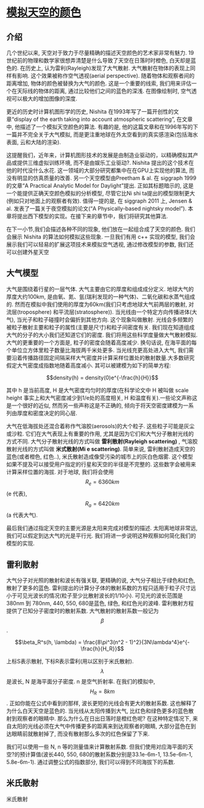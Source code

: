 # [模拟天空的颜色](https://www.scratchapixel.com/lessons/procedural-generation-virtual-worlds/simulating-sky/simulating-colors-of-the-sky)

## 介绍

几个世纪以来, 天空对于致力于尽量精确的描述天空颜色的艺术家非常有魅力. 19世纪前的物理和数学家很想弄清楚是什么导致了天空在日落时时橙色, 白天却是蓝色的. 在历史上, 认为雷利(Rayleigh)发现了大气散射. 大气散射在物体的表现上同样有影响. 这个效果被称作空气透视(aerial perspective). 随着物体和观察者间的距离增加, 物体的颜色被替换为大气的颜色. 这是一个重要的线索, 我们用来评估一个在天际线的物体的距离, 通过比较他们之间的蓝色的深浅. 在图像绘制时, 空气透视可以极大的增加图像的深度. 

更近的历史时计算机图形学的历史, Nishita 在1993年写了一篇开创性的文章“display of the earth taking into account atmospheric scattering”, 在文章中, 他描述了一个模拟天空颜色的算法. 有趣的是, 他的这篇文章和在1996年写的下一篇并不完全关于大气模拟, 而是更注重地球在外太空看到的真实感渲染(包括海水表面, 云和大陆的渲染).

这提醒我们，近年来，计算机图形技术的发展是由制造业驱动的，以精确模拟其产品或提供三维虚拟训练环境, 而不是由娱乐工业驱动?. Nishita 提出的这个技术在他的时代没什么水花. 这一领域的大部分研究都集中在在GPU上实现他的算法, 而没有明显的仿真质量的改善. 另一个天空模型由Preetham & al. 在 siggraph 1999 的文章“A Practical Analytic Model for Daylight”提出. 正如其标题暗示的, 这是一个能提供正确天空颜色模拟的分析模型, 尽管它比Ni shi ta提出的模型限制更大(例如只对地面上的观察者有效). 值得一提的是,  在 siggraph 2011 上, Jensen & al. 发表了一篇关于夜空模拟的论文(“A Physically-based nightsky model”). 本章将提出西下模型的实现。在接下来的章节中，我们将研究其他算法.

在下一小节,我们会描述各种不同的现象, 他们放在一起组合成了天空的颜色. 我们会展示 Nishita 的算法如何模拟这些现象. 一旦我们有用 c++ 实现的模型, 我们会展示我们可以轻易的扩展这项技术来模拟空气透视, 通过修改模型的参数, 我们还可以创建外星天空

## 大气模型

大气是围绕着行星的一层气体. 大气主要由它的厚度和组成成分定义. 地球大气的厚度大约100km, 是由氧、氮、氩(瑞利发现的一种气体)、二氧化碳和水蒸气组成的. 然而在模拟中我们使用的厚度为60km(我们只考虑地球大气前两层的散射, 对流层(troposphere) 和平流层(stratosphere)). 当光线由一个特定方向传播进体(大气), 当光子和粒子碰撞时会偏折到其他方向. 这个现象叫做散射. 光线会多频繁的被粒子散射主要和粒子的属性(主要是尺寸)和粒子间密度有关.  我们现在知道组成大气的分子的大小我们还知道它们的密度. 我们将用这些科学度量做大气散射模拟. 大气的更重要的一个方面是, 粒子的密度会随着高度减少. 换句话说, 在海平面的每个单位立方体里粒子数量比海拔两千米处更多. 当光线充更高处进入大气, 我们需要沿着传播路径固定间隔采样大气密度并计算采样位置处的散射数量.大多数研究假定大气密度成指数地随着高度减小. 其可以被建模为如下的简单方程: 

$$density(h) = density(0)e^{-\frac{h}{H}}$$

其中 h 是当前高度, H 是大气密度均匀时的厚度(在科学论文中 H 被叫做 scale height 事实上和大气密度减少到1/e处的高度相关, H 和温度有关).一些论文声称这是一个很好的近似, 然而另一些声称这是不正确的, 倾向于将天空密度建模为一系列由厚度和密度决定的同心层.

大气在低海拔处还混合着称作气溶胶(aerosols)的大个粒子. 这些粒子可能是灰尘或沙粒. 它们在大气表现上有重要的作用, 尤其是因为它们和大气分子散射光线的方式不同. 大气分子散射光线的方式叫做 **雷利散射(Rayleigh scattering)** , 气溶胶散射光线的方式叫做 **米式散射(Mi e scattering)**. 简单来说, 雷利散射造成天空的蓝色(或者橙色, 红色..), 米氏散射造成像受污染的城市上的灰白色烟雾.  这个模型如果不提及可以接受用户指定的行星和天空的半径是不完整的. 这些数字会被用来计算采样位置的海拔. 对于地球, 我们将会使用 $$R_e = 6360km $$(e 代表), $$R_a = 6420km$$(a 代表大气). 

最后我们通过指定天空的主要光源是太阳来完成对模型的描述. 太阳离地球非常远, 我们可以假定到达大气的光是平行光. 我们将进一步说明这种观察如何简化我们的模型的实现.

## 雷利散射

大气分子对光照的散射和波长有强关联, 更精确的说, 大气分子相比于绿色和红色, 散射了更多的蓝色. 雷利提出的计算分子体的散射系数的方程只适用于粒子尺寸远小于可见光波长的情况(粒子至少比散射波长的1/10小). 可见光的波长范围是 380nm 到 780nm, 440, 550, 680是蓝色, 绿色, 和红色光的波峰. 雷利散射方程提供了已知分子密度时的散射系数. 大气散射的散射系数一般记为 $$\beta$$.

$$\beta_R^s(h, \lambda) = \frac{8\pi^3(n^2 - 1)^2}{3N\lambda^4}e^{-\frac{h}{H_R}}$$

上标S表示散射, 下标R表示雷利(用以区别于米氏散射). $$\lambda$$是波长, N 是海平面分子密度. n 是空气折射率. 在我们的模拟中, $$H_R = 8km$$. 正如你能在公式中看到的那样, 波长更短的光线会有更大的散射系数. 这也解释了为什么白天天空是蓝色的. 当光线从太阳传播到大气, 比红色和绿色更多的蓝色散射到观察者的眼睛中. 那么为什么在日出日落时是橙红色呢? 在这种特定情况下, 来自太阳的光线必须在大气中传播更多的距离来到达观察者的眼睛, 大部分蓝色在到达眼睛前就散射掉了, 而没有散射那么多次的红色保留了下来. 

我们可以使用一些 N, n 等的测量值来计算散射系数. 但我们使用对应海平面的天空?的预计算值(波长440, 550, 680的散射系数分别是33.1e-6m-1, 13.5e-6m-1, 5.8e-6m-1). 通过调整公式的指数部分, 我们可以得到不同海拔下的系数.



## 米氏散射

米氏散射